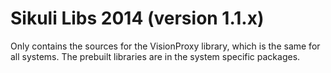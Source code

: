 Sikuli Libs 2014 (version 1.1.x)
===

Only contains the sources for the VisionProxy library, which is the same for all systems.
The prebuilt libraries are in the system specific packages.
